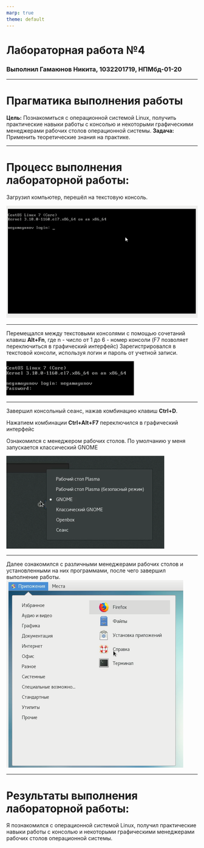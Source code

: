```yaml
---
marp: true
theme: default
---
```

<style>
section.titleslide h1{
color: DarkBlue;
text-align: center;
position: relative;
top: 0px;
}
section.titleslide h3{
color: Black;
text-align: center;
position: relative;
top: 0px;
}
</style>


<!-- _class: titleslide -->
# Лабораторная работа №4
### Выполнил Гамаюнов Никита, 1032201719, НПМбд-01-20

---
# Прагматика выполнения работы
**Цель:** Познакомиться с операционной системой Linux, получить практические навыки работы с консолью и некоторыми графическими менеджерами рабочих столов операционной
системы.
**Задача:**  Применить теоретические знания на практике.

---

# Процесс выполнения лабораторной работы:
Загрузил компьютер, перешёл на текстовую консоль.
 
![p2](image/p2.png)

---

Перемещался между текстовыми консолями с помощью сочетаний клавиш **Alt+Fn**, где n - число от 1 до 6 - номер консоли (F7 позволяет переключиться в графический интерфейс)
Зарегистрировался в текстовой консоли, используя логин и пароль от учетной записи.

![p3](image/p3.png)

---
Завершил консольный сеанс, нажав комбинацию клавиш **Ctrl+D**.

Нажатием комбинации **Ctrl+Alt+F7** переключился в графический интерфейс

Ознакомился с менеджером рабочих столов. По умолчанию у меня запускается классический GNOME

![p5](image/p5.png) 

---
Далее ознакомился с различными менеджерами рабочих столов и установленными на них программами, после чего завершил выполнение работы.
![p6](image/p6.png)

---

# Результаты выполнения лабораторной работы:
Я познакомился с операционной системой Linux, получил практические навыки работы с консолью и некоторыми графическими менеджерами рабочих столов операционной системы.